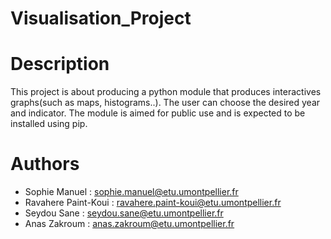 # Visualisation_Project


# Description 

This project is about producing a python module that produces interactives graphs(such as  maps, histograms..). The user can choose the desired year and indicator.
The module is aimed for public use and is expected to be installed using pip.


# Authors
 * Sophie Manuel : sophie.manuel@etu.umontpellier.fr
 * Ravahere Paint-Koui : ravahere.paint-koui@etu.umontpellier.fr
 * Seydou Sane : seydou.sane@etu.umontpellier.fr
 * Anas Zakroum : anas.zakroum@etu.umontpellier.fr


 
